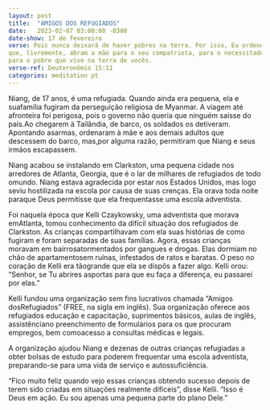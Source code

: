 ```yaml
---
layout: post
title:  "AMIGOS DOS REFUGIADOS"
date:   2023-02-07 03:00:00 -0300
date-show: 17 de fevereiro
verse: Pois nunca deixará de haver pobres na terra. Por isso, Eu ordeno a vocês
que, livremente, abram a mão para o seu compatriota, para o necessitado,
para o pobre que vive na terra de vocês.
verse-ref: Deuteronômio 15:11
categories: meditation pt
---
```


Niang, de 17 anos, é uma refugiada. Quando ainda era pequena, ela e suafamília fugiram da perseguição religiosa de Myanmar. A viagem até afronteira foi perigosa, pois o governo não queria que ninguém saísse do país.Ao chegarem à Tailândia, de barco, os soldados os detiveram. Apontando asarmas, ordenaram à mãe e aos demais adultos que descessem do barco, mas,por alguma razão, permitiram que Niang e seus irmãos escapassem.

Niang acabou se instalando em Clarkston, uma pequena cidade nos arredores de Atlanta, Georgia, que é o lar de milhares de refugiados de todo omundo. Niang estava agradecida por estar nos Estados Unidos, mas logo seviu hostilizada na escola por causa de suas crenças. Ela orava toda noite paraque Deus permitisse que ela frequentasse uma escola adventista.

Foi naquela época que Kelli Czaykowsky, uma adventista que morava emAtlanta, tomou conhecimento da difícil situação dos refugiados de Clarkston. As crianças compartilhavam com ela suas histórias de como fugiram e foram separadas de suas famílias. Agora, essas crianças moravam em bairrosatormentados por gangues e drogas. Elas dormiam no chão de apartamentosem ruínas, infestados de ratos e baratas. O peso no coração de Kelli era tãogrande que ela se dispôs a fazer algo. Kelli orou: “Senhor, se Tu abrires asportas para que eu faça a diferença, eu passarei por elas.”

Kelli fundou uma organização sem fins lucrativos chamada “Amigos dosRefugiados” (FREE, na sigla em inglês). Sua organização oferece aos refugiados educação e capacitação, suprimentos básicos, aulas de inglês, assistênciano preenchimento de formulários para os que procuram empregos, bem comoacesso a consultas médicas e legais.

A organização ajudou Niang e dezenas de outras crianças refugiadas a obter bolsas de estudo para poderem frequentar uma escola adventista, preparando-se para uma vida de serviço e autossuficiência.

“Fico muito feliz quando vejo essas crianças obtendo sucesso depois de terem sido criadas em situações realmente difíceis”, disse Kelli. “Isso é Deus em ação. Eu sou apenas uma pequena parte do plano Dele.”
